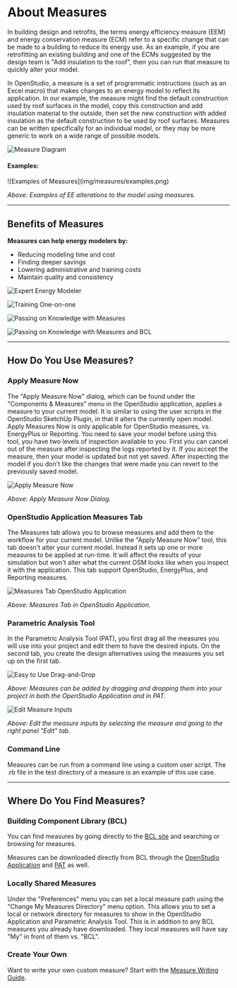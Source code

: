 <h1>About Measures</h1>
In building design and retrofits, the terms energy efficiency measure (EEM) and energy conservation measure (ECM) refer to a specific change that can be made to a building to reduce its energy use. As an example, if you are retrofitting an existing building and one of the ECMs suggested by the design team is "Add insulation to the roof", then you can run that measure to quickly alter your model.

In OpenStudio, a measure is a set of programmatic instructions (such as an Excel macro) that makes changes to an energy model to reflect its application. In our example, the measure might find the default construction used by roof surfaces in the model, copy this construction and add insulation material to the outside, then set the new construction with added insulation as the default construction to be used by roof surfaces. Measures can be written specifically for an individual model, or they may be more generic to work on a wide range of possible models.

![Measure Diagram](img/measures/what_measures.png)

<h4>Examples:</h4>
![Examples of Measures](img/measures/examples.png)

*Above: Examples of EE alterations to the model using measures.*

_________________

## Benefits of Measures
__Measures can help energy modelers by:__

- Reducing modeling time and cost
- Finding deeper savings
- Lowering administrative and training costs
- Maintain quality and consistency

![Expert Energy Modeler](img/measures/expert.png)

![Training One-on-one](img/measures/training_now.png)

![Passing on Knowledge with Measures](img/measures/knowledge.png)

![Passing on Knowledge with Measures and BCL](img/measures/share_bcl.png)

_________________

## How Do You Use Measures?
### Apply Measure Now
The "Apply Measure Now" dialog, which can be found under the "Components & Measures" menu in the OpenStudio application, applies a measure to your current model. It is similar to using the user scripts in the OpenStudio SketchUp Plugin, in that it alters the currently open model. Apply Measures Now is only applicable for OpenStudio measures, vs. EnergyPlus or Reporting. You need to save your model before using this tool, you have two levels of inspection available to you. First you can cancel out of the measure after inspecting the logs reported by it. If you accept the measure, then your model is updated but not yet saved. After inspecting the model if you don't like the changes that were made you can revert to the previously saved model.

![Apply Measure Now](img/measures/apply_measure_now.png)

*Above: Apply Measure Now Dialog.*

### OpenStudio Application Measures Tab
The Measures tab allows you to browse measures and add them to the workflow for your current model. Unlike the "Apply Measure Now" tool, this tab doesn't alter your current model. Instead it sets up one or more measures to be applied at run-time. It will affect the results of your simulation but won't alter what the current OSM looks like when you inspect it with the application. This tab support OpenStudio, EnergyPlus, and Reporting measures.

![Measures Tab OpenStudio Application](img/measures/measures_tab_os_app.png)

*Above: Measures Tab in OpenStudio Application.*

### Parametric Analysis Tool
In the Parametric Analysis Tool (PAT), you first drag all the measures you will use into your project and edit them to have the desired inputs. On the second tab, you create the design alternatives using the measures you set up on the first tab.

![Easy to Use Drag-and-Drop](img/measures/draganddrop.png)

*Above: Measures can be added by dragging and dropping them into your project in both the OpenStudio Application and in PAT.*

![Edit Measure Inputs](img/measures/set_inputs.png)

*Above: Edit the measure inputs by selecting the measure and going to the right panel "Edit" tab.*

### Command Line
Measures can be run from a command line using a custom user script. The .rb file in the test directory of a measure is an example of this use case.

_________________

## Where Do You Find Measures?
### Building Component Library (BCL)
You can find measures by going directly to the [BCL site](https://bcl.nrel.gov/) and searching or browsing for measures.

Measures can be downloaded directly from BCL through the [OpenStudio Application](../reference/openstudio_application_interface#components-measures-menu) and [PAT](../reference/parametric_studies/#downloading-measures-from-the-building-component-library) as well.

### Locally Shared Measures
Under the "Preferences" menu you can set a local measure path using the "Change My Measures Directory" menu option. This allows you to set a local or network directory for measures to show in the OpenStudio Application and Parametric Analysis Tool. This is in addition to any BCL measures you already have downloaded. They local measures will have say "My" in front of them vs. "BCL".

### Create Your Own
Want to write your own custom measure? Start with the [Measure Writing Guide](../reference/measure_writing_guide.md).

